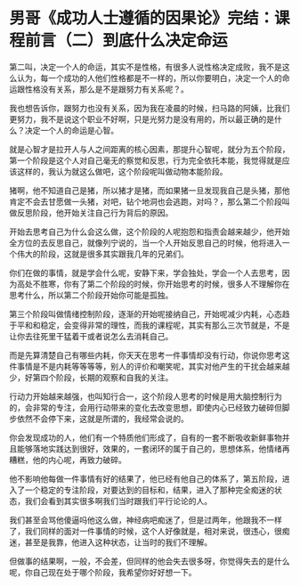# 男哥《成功人士遵循的因果论》完结：课程前言（二）到底什么决定命运

第二叫，决定一个人的命运，其实不是性格，有很多人说性格决定成败，我不是这么认为，每一个成功的人他们性格都是不一样的，所以你要明白，决定一个人的命运跟性格没有关系，那么是不是跟努力有关系呢？。

我也想告诉你，跟努力也没有关系，因为我在凌晨的时候，扫马路的阿姨，比我们更努力，我不是说这个职业不好啊，只是光努力是没有用的，所以最正确的是什么？决定一个人的命运是心智。

就是心智才是拉开人与人之间距离的核心因素，那提升心智呢，就分为五个阶段，第一个阶段是这个人对自己毫无的察觉和反思，行为完全依托本能，我觉得就是应该这样的，我认为就这么做吧，这个阶段呢叫做动物本能阶段。

猪啊，他不知道自己是猪，所以猪才是猪，而如果猪一旦发现我自己是头猪，那他肯定不会去甘愿做一头猪，对吧，钻个地洞也会逃跑，对吗？，那么第二个阶段叫做反思阶段，他开始关注自己行为背后的原因。

开始去思考自己为什么会这么做，这个阶段的人呢抱怨和指责会越来越少，他开始全方位的去反思自己，就像列宁说的，当一个人开始反思自己的时候，他将进入一个伟大的阶段，这就是很多其实跟我几年的兄弟们。

你们在做的事情，就是学会什么呢，安静下来，学会独处，学会一个人去思考，因为高处不胜寒，你有了第二个阶段的时候，你开始思考的时候，很多人不理解你在思考什么，所以第二个阶段开始你可能是孤独。

第三个阶段叫做情绪控制阶段，逐渐的开始呢接纳自己，开始呢减少内耗，心态趋于平和和稳定，会变得非常的理性，而我的课程呢，其实有那么三次节就是，不是让你去往死里干猛着干或者说怎么去消耗自己。

而是先算清楚自己有哪些内耗，你天天在思考一件事情却没有行动，你说你思考这件事情是不是内耗等等等等，别人的评价和嘲笑呢，其实对他产生的干扰会越来越少，好第四个阶段，长期的观察和自我的关注。

行动力开始越来越强，也叫知行合一，这个阶段人思考的时候是用大脑控制行为的，会非常的专注，会用行动带来的变化去改变思想，即使内心已经致力破碎但脚步依然不会停下来，这就是所谓的，我经常会说的。

你会发现成功的人，他们有一个特质他们形成了，自有的一套不断吸收新鲜事物并且能够落地实践达到很好，效果的，一套闭环的属于自己的，思想体系，他情绪再糟糕，他的内心呢，再致力破碎。

他不影响他每做一件事情有好的结果了，他已经有他自己的体系了，第五阶段，进入了一个稳定的专注阶段，对要达到的目标和，结果，进入了那种完全痴迷的状态，我们会看到其实很多啊我们当时跟我们平行论论的人。

我们甚至会骂他傻逼吗他这么做，神经病吧痴迷了，但是过两年，他跟我不一样了，我们同样的面对一件事情的时候，这个人好像就是，相对来说，很违心，很痴迷，甚至是我靠，他进入这种状态，让当时的我们不理解。

但做事的结果啊，一般，不会差，但同样的他会失去很多呀，你觉得失去的是什么呢，你自己现在处于哪个阶段，我希望你好好想一下。